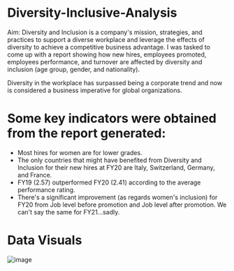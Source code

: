 # Diversity-Inclusive-Analysis

Aim:
Diversity and Inclusion is a company's mission, strategies, and practices to support a diverse workplace and leverage the effects of diversity to achieve a competitive business advantage. 
I was tasked to come up with a report showing how new hires, employees promoted, employees performance, and turnover are affected by diversity and inclusion (age group, gender, and nationality).

Diversity in the workplace has surpassed being a corporate trend and now is considered a business imperative for global organizations.

# Some key indicators were obtained from the report generated:

- Most hires for women are for lower grades.
- The only countries that might have benefited from Diversity and Inclusion for their new hires at FY20 are Italy, Switzerland, Germany, and France.
- FY19 (2.57) outperformed FY20 (2.41) according to the average performance rating.
- There's a significant improvement (as regards women's inclusion) for FY20 from Job level before promotion and Job level after promotion. We can't say the same for FY21...sadly.

# Data Visuals
![image](https://github.com/prashantsagar38/Diversity-Inclusive-Analysis/assets/75689051/09f3c42a-fab9-4566-ac9c-525518ae7d8b)


